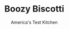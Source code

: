 ---
layout: ../../layouts/MarkdownPostLayout.astro
title: Boozy Biscotti
author: America's Test Kitchen
pubDate: 2023-03-15
description: "Spiced rum-soaked cherries and a drizzle of chocolate transform this Italian cookie."
image_url: https://res.cloudinary.com/hksqkdlah/image/upload/ar_1:1,c_fill,dpr_2.0,f_auto,fl_lossy.progressive.strip_profile,g_faces:auto,q_auto:low,w_344/7859_sfs-boozybiscotti-6-276513
tags: ["Desserts or Baked Goods","Italian","Cookies","Contest Recipes"]
calories: 4723
protein: 2
carbohydrates: 26
fats: 
fiber: 1
ingredients: ["1 cup, dried cherries","1/4 cup, spiced rum","1 1/4 cups, instant grits","1 1/4 cups (6¼ ounces), all-purpose flour","1/2 teaspoon, baking powder","1 teaspoon, salt","8 tablespoons (1 stick), unsalted butter, softened","1 cup (7 ounces), sugar","1 tablespoon, grated orange zest","2 large, eggs","1 cup, macadamia nuts, chopped"]
serves: 24
time: "1½ hours, plus 30 minutes cooling"
instructions: ["PLUMP CHERRIES Adjust oven rack to middle position and heat oven to 350 degrees. Line rimmed baking sheet with parchment paper. Microwave cherries and rum in bowl, covered, until bubbling, about 1 minute. Let sit until cherries have plumped, about 5 minutes. Drain cherries, reserving rum to stir into chocolate.","MAKE DOUGH Combine grits, flour, baking powder, and salt in bowl. With electric mixer on medium-high speed, beat butter, sugar, and zest until light and fluffy, about 2 minutes. Add eggs and mix until incorporated. Reduce speed to low and add flour mixture, nuts, and plumped cherries; mix until just combined. Form dough into two 7- by 3-inch logs and transfer to prepared baking sheet. Bake until light golden and just beginning to crack on top, about 35 minutes. Let cool on sheet 10 minutes.","FINISH BISCOTTI Using serrated knife, cut logs crosswise into ½-inch slices. Place slices ½ inch apart on baking sheet and bake until golden, about 10 minutes, flipping each slice halfway through baking. Transfer to wire rack to cool completely. (Cookies can be stored in airtight container for 1 week.)"]
nutrition: ["72 mg Potassium","48 mg Phosphorus","19 mg Calcium","13 mg Magnesium","110 mg Sodium","8 g Fat","1 mg Niacin (B3)","4 g Monounsaturated","1 mg Vitamin C","25 mg Cholesterol","3 g Saturated","1 g Fiber","22 µg Folic acid","8 µg Folate (food)","13 g Sugars","8 g Water","26 g Carbs","46 µg Folate equivalent (total)","2 g Protein","48 µg Vitamin A","196 kcal Energy","8 g Sugars, added","4723 calories"]
notes: "We like these cookies dipped in melted chocolate (heat 8 ounces bittersweet chocolate and 1/2 cup heavy cream until smooth; stir in rum reserved from plumping cherries)."
---